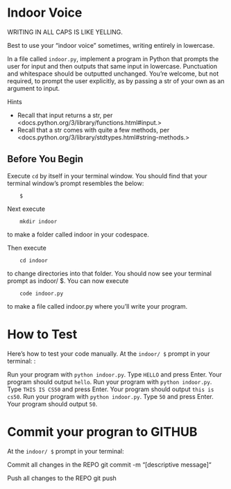 # Indoor Voice
WRITING IN ALL CAPS IS LIKE YELLING.

Best to use your “indoor voice” sometimes, writing entirely in lowercase.

In a file called `indoor.py`, implement a program in Python that prompts the user for input and then outputs that same input in lowercase. Punctuation and whitespace should be outputted unchanged. You’re welcome, but not required, to prompt the user explicitly, as by passing a str of your own as an argument to input.

Hints
- Recall that input returns a str, per <docs.python.org/3/library/functions.html#input.>
- Recall that a str comes with quite a few methods, per <docs.python.org/3/library/stdtypes.html#string-methods.>

## Before You Begin
Execute `cd` by itself in your terminal window. You should find that your terminal window’s prompt resembles the below:

		$
Next execute

		mkdir indoor
to make a folder called indoor in your codespace.

Then execute

		cd indoor
to change directories into that folder. You should now see your terminal prompt as indoor/ $. You can now execute

		code indoor.py
to make a file called indoor.py where you’ll write your program.

# How to Test
Here’s how to test your code manually. At the `indoor/ $` prompt in your terminal: :

Run your program with `python indoor.py`. Type `HELLO` and press Enter. Your program should output `hello`.
Run your program with `python indoor.py`. Type `THIS IS CS50` and press Enter. Your program should output `this is cs50`.
Run your program with `python indoor.py`. Type `50` and press Enter. Your program should output `50`.

# Commit your progran to GITHUB
At the `indoor/ $` prompt in your terminal:

Commit all changes in the REPO
		git commit -m “[descriptive message]“

Push all changes to the REPO
		git push 
